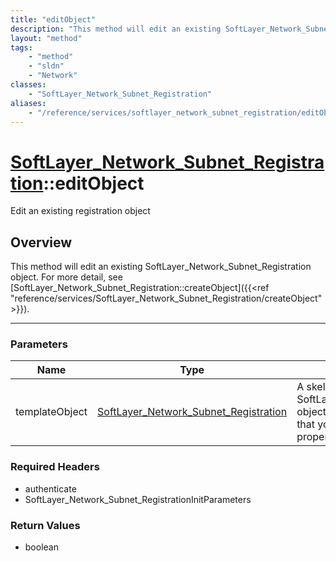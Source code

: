 ```yaml
---
title: "editObject"
description: "This method will edit an existing SoftLayer_Network_Subnet_Registration object. For more detail, see [SoftLayer_Network_... "
layout: "method"
tags:
    - "method"
    - "sldn"
    - "Network"
classes:
    - "SoftLayer_Network_Subnet_Registration"
aliases:
    - "/reference/services/softlayer_network_subnet_registration/editObject"
---
```

# [SoftLayer_Network_Subnet_Registration](/reference/services/SoftLayer_Network_Subnet_Registration)::editObject


Edit an existing registration object


## Overview 
This method will edit an existing SoftLayer_Network_Subnet_Registration object. For more detail, see [SoftLayer_Network_Subnet_Registration::createObject]({{<ref "reference/services/SoftLayer_Network_Subnet_Registration/createObject">}}). 

-----

### Parameters 
|Name | Type | Description |
| --- | --- | --- |
|templateObject| <a href='/reference/datatypes/SoftLayer_Network_Subnet_Registration'>SoftLayer_Network_Subnet_Registration </a>| A skeleton SoftLayer_Network_Subnet_Registration object with only the properties defined that you wish to change. Unchanged properties are left alone.|


### Required Headers
* authenticate
* SoftLayer_Network_Subnet_RegistrationInitParameters


### Return Values
* boolean





